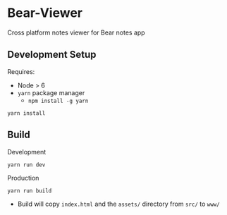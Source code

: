 # Bear-Viewer

Cross platform notes viewer for Bear notes app

## Development Setup

Requires:

- Node > 6
- `yarn` package manager
    - `npm install -g yarn`

```
yarn install
```


## Build

Development

```
yarn run dev
```

Production

```
yarn run build
```

- Build will copy `index.html` and the `assets/` directory from `src/` to `www/`